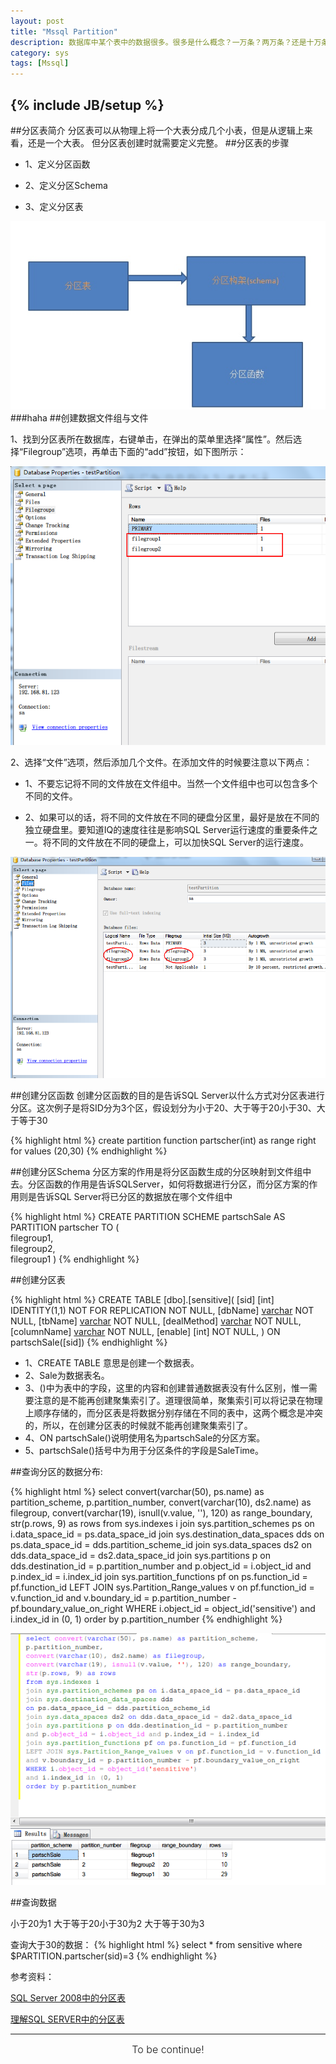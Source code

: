 ```yaml
---
layout: post
title: "Mssql Partition"
description: 数据库中某个表中的数据很多。很多是什么概念？一万条？两万条？还是十万条、一百万条？这个，我觉得是仁者见仁、智者见智的问题。当然数据表中的数据多到查询时明显感觉到数据很慢了，那么，你就可以考虑使用分区表了。
category: sys
tags: [Mssql]
---
```

{% include JB/setup %}
---

##分区表简介
分区表可以从物理上将一个大表分成几个小表，但是从逻辑上来看，还是一个大表。
但分区表创建时就需要定义完整。
##分区表的步骤

* 1、定义分区函数

* 2、定义分区Schema

* 3、定义分区表

![cardinal](/res/images/Partition/1.jpg)
###haha
##创建数据文件组与文件

1、找到分区表所在数据库，右键单击，在弹出的菜单里选择“属性”。然后选择“Filegroup”选项，再单击下面的“add”按钮，如下图所示：

![cardinal](/res/images/Partition/2.jpg)

2、选择“文件”选项，然后添加几个文件。在添加文件的时候要注意以下两点：

* 1、不要忘记将不同的文件放在文件组中。当然一个文件组中也可以包含多个不同的文件。

* 2、如果可以的话，将不同的文件放在不同的硬盘分区里，最好是放在不同的独立硬盘里。要知道IQ的速度往往是影响SQL Server运行速度的重要条件之一。将不同的文件放在不同的硬盘上，可以加快SQL Server的运行速度。

![cardinal](/res/images/Partition/3.jpg)

##创建分区函数
创建分区函数的目的是告诉SQL Server以什么方式对分区表进行分区。这次例子是将SID分为3个区，假设划分为小于20、大于等于20小于30、大于等于30

{% highlight html %}
create partition function partscher(int)
as range right
for values (20,30)
{% endhighlight %}

##创建分区Schema
分区方案的作用是将分区函数生成的分区映射到文件组中去。分区函数的作用是告诉SQLServer，如何将数据进行分区，而分区方案的作用则是告诉SQL Server将已分区的数据放在哪个文件组中

{% highlight html %}
CREATE PARTITION SCHEME partschSale
AS PARTITION partscher
TO (  
      filegroup1,  
      filegroup2,  
      filegroup1  )
{% endhighlight %}

##创建分区表

{% highlight html %}
CREATE TABLE [dbo].[sensitive](
	[sid] [int] IDENTITY(1,1) NOT FOR REPLICATION NOT NULL,
	[dbName] [varchar](50) NOT NULL,
	[tbName] [varchar](50) NOT NULL,
	[dealMethod] [varchar](500) NOT NULL,
	[columnName] [varchar](50) NOT NULL,
	[enable] [int] NOT NULL,
) ON partschSale([sid])
{% endhighlight %}

* 1、CREATE TABLE 意思是创建一个数据表。
* 2、Sale为数据表名。
* 3、()中为表中的字段，这里的内容和创建普通数据表没有什么区别，惟一需要注意的是不能再创建聚集索引了。道理很简单，聚集索引可以将记录在物理上顺序存储的，而分区表是将数据分别存储在不同的表中，这两个概念是冲突的，所以，在创建分区表的时候就不能再创建聚集索引了。
* 4、ON partschSale()说明使用名为partschSale的分区方案。
* 5、partschSale()括号中为用于分区条件的字段是SaleTime。

##查询分区的数据分布:

{% highlight html %}
select convert(varchar(50), ps.name) as partition_scheme,
p.partition_number,
convert(varchar(10), ds2.name) as filegroup,
convert(varchar(19), isnull(v.value, ''), 120) as range_boundary,
str(p.rows, 9) as rows
from sys.indexes i
join sys.partition_schemes ps on i.data_space_id = ps.data_space_id
join sys.destination_data_spaces dds
on ps.data_space_id = dds.partition_scheme_id
join sys.data_spaces ds2 on dds.data_space_id = ds2.data_space_id
join sys.partitions p on dds.destination_id = p.partition_number
and p.object_id = i.object_id and p.index_id = i.index_id
join sys.partition_functions pf on ps.function_id = pf.function_id
LEFT JOIN sys.Partition_Range_values v on pf.function_id = v.function_id
and v.boundary_id = p.partition_number - pf.boundary_value_on_right
WHERE i.object_id = object_id('sensitive')
and i.index_id in (0, 1)
order by p.partition_number
{% endhighlight %}

![cardinal](/res/images/Partition/4.jpg)

##查询数据

小于20为1
大于等于20小于30为2
大于等于30为3

查询大于30的数据：
{% highlight html %}
select * from sensitive where $PARTITION.partscher(sid)=3 
{% endhighlight %}

参考资料：

[SQL Server 2008中的分区表](http://blog.sina.com.cn/s/blog_681cd80d0100ih60.html)

[理解SQL SERVER中的分区表](http://www.cnblogs.com/sienpower/archive/2011/12/31/2308741.html)



---
<div class="alert alert-block alert-warn form-inline" style="text-align:center; vertical-align:middle; font-size: 16px; font-weight:300;">To be continue!</div>